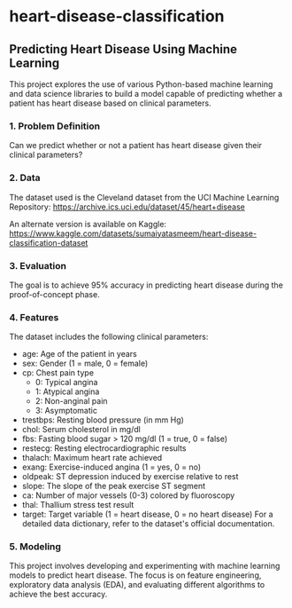 # heart-disease-classification

## Predicting Heart Disease Using Machine Learning
This project explores the use of various Python-based machine learning and data science libraries to build a model capable of predicting whether a patient has heart disease based on clinical parameters.

### 1. Problem Definition
Can we predict whether or not a patient has heart disease given their clinical parameters?

### 2. Data
The dataset used is the Cleveland dataset from the UCI Machine Learning Repository: https://archive.ics.uci.edu/dataset/45/heart+disease

An alternate version is available on Kaggle: https://www.kaggle.com/datasets/sumaiyatasmeem/heart-disease-classification-dataset

### 3. Evaluation
The goal is to achieve 95% accuracy in predicting heart disease during the proof-of-concept phase.

### 4. Features
The dataset includes the following clinical parameters:

* age: Age of the patient in years
* sex: Gender (1 = male, 0 = female)
* cp: Chest pain type
  * 0: Typical angina
  * 1: Atypical angina
  * 2: Non-anginal pain
  * 3: Asymptomatic
* trestbps: Resting blood pressure (in mm Hg)
* chol: Serum cholesterol in mg/dl
* fbs: Fasting blood sugar > 120 mg/dl (1 = true, 0 = false)
* restecg: Resting electrocardiographic results
* thalach: Maximum heart rate achieved
* exang: Exercise-induced angina (1 = yes, 0 = no)
* oldpeak: ST depression induced by exercise relative to rest
* slope: The slope of the peak exercise ST segment
* ca: Number of major vessels (0-3) colored by fluoroscopy
* thal: Thallium stress test result
* target: Target variable (1 = heart disease, 0 = no heart disease)
For a detailed data dictionary, refer to the dataset's official documentation.

### 5. Modeling
This project involves developing and experimenting with machine learning models to predict heart disease. The focus is on feature engineering, exploratory data analysis (EDA), and evaluating different algorithms to achieve the best accuracy.
